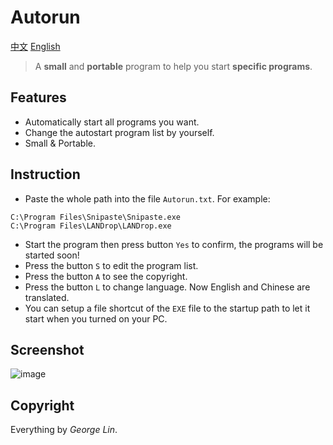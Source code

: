 # Autorun
[中文](https://github.com/georgel2020/Autorun/blob/main/README-CN.md) [English](https://github.com/georgel2020/Autorun/blob/main/README.md)
> A **small** and **portable** program to help you start **specific programs**. 
## Features
- Automatically start all programs you want. 
- Change the autostart program list by yourself. 
- Small & Portable. 
## Instruction
- Paste the whole path into the file `Autorun.txt`. For example: 
```
C:\Program Files\Snipaste\Snipaste.exe
C:\Program Files\LANDrop\LANDrop.exe
```
- Start the program then press button `Yes` to confirm, the programs will be started soon! 
- Press the button `S` to edit the program list. 
- Press the button `A` to see the copyright. 
- Press the button `L` to change language. Now English and Chinese are translated. 
- You can setup a file shortcut of the `EXE` file to the startup path to let it start when you turned on your PC. 
## Screenshot
![image](https://user-images.githubusercontent.com/86717650/168565193-a8f80175-d7aa-4962-bbb8-218da2f210d9.png)
## Copyright
Everything by *George Lin*. 
